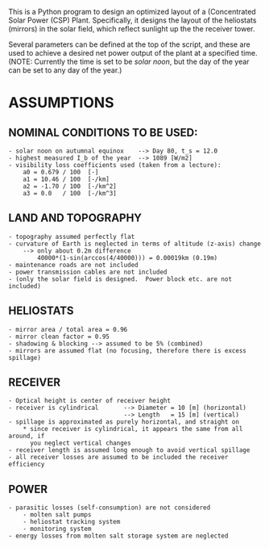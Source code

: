This is a Python program to design an optimized layout of a (Concentrated Solar
Power (CSP) Plant.  Specifically, it designs the layout of the heliostats
(mirrors) in the solar field, which reflect sunlight up the the receiver tower.

Several parameters can be defined at the top of the script, and these are used
to achieve a desired net power output of the plant at a specified time.
(NOTE: Currently the time is set to be *solar noon*, but the day of the year can
be set to any day of the year.)

# ASSUMPTIONS
## NOMINAL CONDITIONS TO BE USED:
    - solar noon on autumnal equinox    --> Day 80, t_s = 12.0
    - highest measured I_b of the year  --> 1089 [W/m2]
    - visibility loss coefficients used (taken from a lecture):
        a0 = 0.679 / 100  [-]
        a1 = 10.46 / 100  [-/km]
        a2 = -1.70 / 100  [-/km^2]
        a3 = 0.0   / 100  [-/km^3]

## LAND AND TOPOGRAPHY
    - topography assumed perfectly flat
    - curvature of Earth is neglected in terms of altitude (z-axis) change
        --> only about 0.2m difference
            40000*(1-sin(arccos(4/40000))) = 0.00019km (0.19m)
    - maintenance roads are not included
    - power transmission cables are not included
    - (only the solar field is designed.  Power block etc. are not included)

## HELIOSTATS
    - mirror area / total area = 0.96
    - mirror clean factor = 0.95
    - shadowing & blocking --> assumed to be 5% (combined)
    - mirrors are assumed flat (no focusing, therefore there is excess spillage)

## RECEIVER
    - Optical height is center of receiver height
    - receiver is cylindrical       --> Diameter = 10 [m] (horizontal)
                                    --> Length   = 15 [m] (vertical)
    - spillage is approximated as purely horizontal, and straight on
        * since receiver is cylindrical, it appears the same from all around, if
          you neglect vertical changes
    - receiver length is assumed long enough to avoid vertical spillage
    - all receiver losses are assumed to be included the receiver efficiency

## POWER
    - parasitic losses (self-consumption) are not considered
        - molten salt pumps
        - heliostat tracking system
        - monitoring system
    - energy losses from molten salt storage system are neglected
